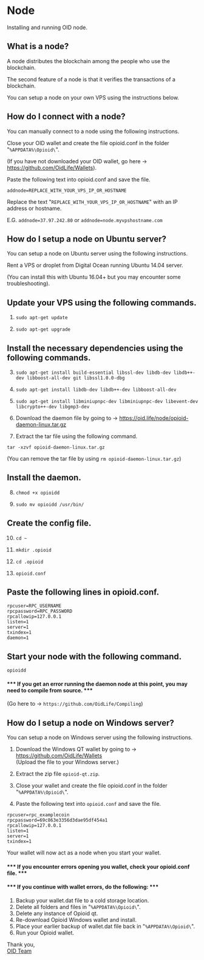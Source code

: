 # Node
Installing and running OID node.

## What is a node?
A node distributes the blockchain among the people who use the blockchain. 

The second feature of a node is that it verifies the transactions of a blockchain.

You can setup a node on your own VPS using the instructions below.

## How do I connect with a node?
You can manually connect to a node using the following instructions.

Close your OID wallet and create the file opioid.conf in the folder "```%APPDATA%\Opioid\```".

(If you have not downloaded your OID wallet, go here -> https://github.com/OidLife/Wallets). 

Paste the following text into opioid.conf and save the file.

 ```addnode=REPLACE_WITH_YOUR_VPS_IP_OR_HOSTNAME```

Replace the text "`REPLACE_WITH_YOUR_VPS_IP_OR_HOSTNAME`" with an IP address or hostname. 

 E.G. ```addnode=37.97.242.80``` or ```addnode=node.myvpshostname.com```

## How do I setup a node on Ubuntu server?
You can setup a node on Ubuntu server using the following instructions.

Rent a VPS or droplet from Digital Ocean running Ubuntu 14.04 server.

(You can install this with Ubuntu 16.04+ but you may encounter some troubleshooting).

## Update your VPS using the following commands.

1) ```sudo apt-get update```

2) ```sudo apt-get upgrade```

## Install the necessary dependencies using the following commands.

3) ```sudo apt-get install build-essential libssl-dev libdb-dev libdb++-dev libboost-all-dev git libssl1.0.0-dbg```

4) ```sudo apt-get install libdb-dev libdb++-dev libboost-all-dev```

5) ```sudo apt-get install libminiupnpc-dev libminiupnpc-dev libevent-dev libcrypto++-dev libgmp3-dev```

6) Download the daemon file by going to -> https://oid.life/node/opioid-daemon-linux.tar.gz

7) Extract the tar file using the following command.

 ```tar -xzvf opioid-daemon-linux.tar.gz```

(You can remove the tar file by using ```rm opioid-daemon-linux.tar.gz```)

## Install the daemon.

8) ```chmod +x opioidd```

9) ```sudo mv opioidd /usr/bin/```

## Create the config file.

10) ```cd ~```

11) ```mkdir .opioid```

12) ```cd .opioid```

13) ```opioid.conf```

## Paste the following lines in opioid.conf.

```
rpcuser=RPC_USERNAME
rpcpassword=RPC_PASSWORD
rpcallowip=127.0.0.1
listen=1
server=1
txindex=1
daemon=1
```

## Start your node with the following command.

 ```opioidd```

#### *** If you get an error running the daemon node at this point, you may need to compile from source. ***

 (Go here to -> ```https://github.com/OidLife/Compiling```)

## How do I setup a node on Windows server?

You can setup a node on Windows server using the following instructions.

1) Download the Windows QT wallet by going to -> https://github.com/OidLife/Wallets  
 (Upload the file to your Windows server.)

2) Extract the zip file ```opioid-qt.zip```.

3) Close your wallet and create the file opioid.conf in the folder "```%APPDATA%\Opioid\```".

4) Paste the following text into ```opioid.conf``` and save the file.

```
rpcuser=rpc_examplecoin
rpcpassword=69c863e3356d3dae95df454a1
rpcallowip=127.0.0.1
listen=1
server=1
txindex=1
```
 Your wallet will now act as a node when you start your wallet.

#### *** If you encounter errors opening you wallet, check your opioid.conf file. ***

#### *** If you continue with wallet errors, do the following: ***

1) Backup your wallet.dat file to a cold storage location. 
2) Delete all folders and files in "```%APPDATA%\Opioid\```".
3) Delete any instance of Opioid qt. 
4) Re-download Opioid Windows wallet and install. 
5) Place your earlier backup of wallet.dat file back in "```%APPDATA%\Opioid\```".
6) Run your Opioid wallet. 


Thank you,  
[OID Team](https://oid.life/)










